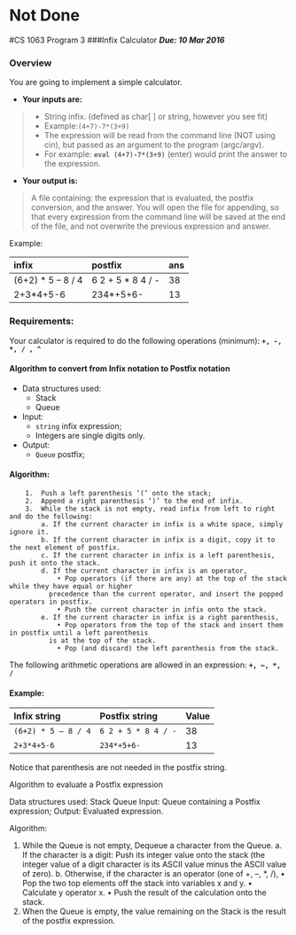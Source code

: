# Not Done
#CS 1063 Program 3
###Infix Calculator
***Due: 10 Mar 2016***

### Overview
You are going to implement a simple calculator. 

- **Your inputs are:**

>- String infix. (defined as char[ ] or string, however you see fit)
>- Example:`(4+7)-7*(3+9)`
>- The expression will be read from the command line (NOT using cin), but passed as an argument to the program (argc/argv).
>- For example: **`eval (4+7)-7*(3+9)`** (enter) would print the answer to the expression.

- **Your output is:**

>A file containing: the expression that is evaluated, the postfix conversion, and the answer. You will open the file for appending, so that every expression from the command line will be saved at the end of the file, and not overwrite the previous expression and answer. 

Example:

| infix             | postfix           | ans |
|:------------------|:------------------|-----|
| (6+2) * 5 – 8 / 4 |	6 2 + 5 * 8 4 / -	| 38  |
| 2+3*4+5-6	        | 234*+5+6-	        | 13  |


### Requirements:

Your calculator is required to do the following operations (minimum): **`+, -, *, / , ^ `**
	

#### Algorithm to convert from Infix notation to Postfix notation
- Data structures used:
    - Stack
    - Queue
- Input:
    - `string` infix expression;
    - Integers are single digits only.
- Output:
    - `Queue` postfix;

#### Algorithm:
```
    1.	Push a left parenthesis ‘(‘ onto the stack;
    2.	Append a right parenthesis ‘)’ to the end of infix.
    3.	While the stack is not empty, read infix from left to right and do the following:
        a. If the current character in infix is a white space, simply ignore it.
        b. If the current character in infix is a digit, copy it to the next element of postfix.
        c. If the current character in infix is a left parenthesis, push it onto the stack.
        d. If the current character in infix is an operator,
            • Pop operators (if there are any) at the top of the stack while they have equal or higher 
	      precedence than the current operator, and insert the popped operators in postfix.
            • Push the current character in infix onto the stack.
        e. If the current character in infix is a right parenthesis,
            • Pop operators from the top of the stack and insert them in postfix until a left parenthesis 
	      is at the top of the stack.
            • Pop (and discard) the left parenthesis from the stack.
```

The following arithmetic operations are allowed in an expression: **`+, –, *, /`**

#### Example:
| Infix string       | Postfix string      | Value |
|:-------------------|:--------------------|-------|
| `(6+2) * 5 – 8 / 4` |	`6 2 + 5 * 8 4 / -` |38  |
| `2+3*4+5-6`	      |  `234*+5+6-`	    | 13 |

Notice that parenthesis are not needed in the postfix string.



Algorithm to evaluate a Postfix expression

Data structures used:
Stack
Queue
Input:
Queue containing a Postfix expression;
Output:
Evaluated expression.

Algorithm:
1.	While the Queue is not empty, Dequeue a character from the Queue.
a.	If the character is a digit:
Push its integer value onto the stack (the integer value of a digit character is its ASCII value minus the ASCII value of zero).
b.	Otherwise, if the character is an operator (one of +, –, *, /),
•	Pop the two top elements off the stack into variables x and y.
•	Calculate y operator x.
•	Push the result of the calculation onto the stack.
2.	When the Queue is empty, the value remaining on the Stack is the result of the postfix expression.

